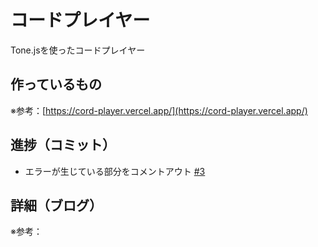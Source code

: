 # コードプレイヤー

Tone.jsを使ったコードプレイヤー

## 作っているもの

※参考：[https://cord-player.vercel.app/](https://cord-player.vercel.app/)

## 進捗（コミット）

- エラーが生じている部分をコメントアウト [#3](https://github.com/ryo-i/next-app-started/issues/3)

## 詳細（ブログ）

※参考：[]()